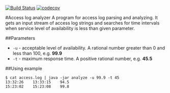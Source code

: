 [![Build Status](https://travis-ci.org/riezenmark/access-log-analyzer.svg?branch=main)](https://travis-ci.org/riezenmark/access-log-analyzer)
[![codecov](https://codecov.io/gh/riezenmark/access-log-analyzer/branch/main/graph/badge.svg?token=23G634BS9Q)](https://codecov.io/gh/riezenmark/access-log-analyzer)

#Access log analyzer
A program for access log parsing and analyzing.
It gets an input stream of access log strings
and searches for time intervals when service level
of availability is less than given parameter.

##Parameters
 * `-u` - acceptable level of availability.
 A rational number greater than 0 and less than 100,
 e.g. **99.9**
 * `-t` - maximum response time.
 A positive rational number,
 e.g. **45.5**
 
 ##Using example
 ```
$ cat access.log | java -jar analyze -u 99.9 -t 45
13:32:26	13:33:15	94.5
15:23:02	15:23:08	99.8
```
